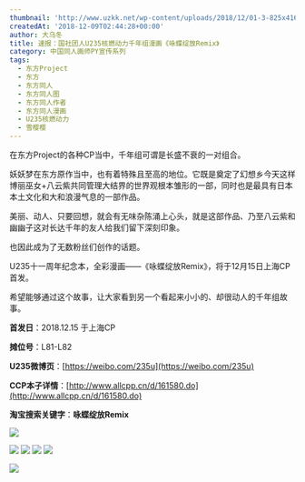 ```yaml
---
thumbnail: 'http://www.uzkk.net/wp-content/uploads/2018/12/01-3-825x416.png'
createdAt: '2018-12-09T02:44:28+00:00'
author: 大乌冬
title: 速报：国社团人U235核燃动力千年组漫画《咏蝶绽放Remix》
category: 中国同人画师PY宣传系列
tags:
  - 东方Project
  - 东方
  - 东方同人
  - 东方同人图
  - 东方同人作者
  - 东方同人漫画
  - U235核燃动力
  - 雪樱樱
---
```


在东方Project的各种CP当中，千年组可谓是长盛不衰的一对组合。

妖妖梦在东方原作当中，也有着特殊且至高的地位。它既是奠定了幻想乡今天这样博丽巫女+八云紫共同管理大结界的世界观根本雏形的一部，同时也是最具有日本本土文化和大和浪漫气息的一部作品。

美丽、动人、只要回想，就会有无味杂陈涌上心头，就是这部作品、乃至八云紫和幽幽子这对长达千年的友人给我们留下深刻印象。

也因此成为了无数粉丝们创作的话题。

U235十一周年纪念本，全彩漫画——《咏蝶绽放Remix》，将于12月15日上海CP首发。

希望能够通过这个故事，让大家看到另一个看起来小小的、却很动人的千年组故事。

**首发日**：2018.12.15 于上海CP

**摊位号**：L81-L82

**U235微博页**：[https://weibo.com/235u](https://weibo.com/235u)

**CCP本子详情**：[http://www.allcpp.cn/d/161580.do](http://www.allcpp.cn/d/161580.do)

**淘宝搜索关键字**：**咏蝶绽放Remix**

![](http://www.uzkk.net/wp-content/uploads/2018/12/title-3.jpg)

![](http://www.uzkk.net/wp-content/uploads/2018/12/0001.png) ![](http://www.uzkk.net/wp-content/uploads/2018/12/0002.png) ![](http://www.uzkk.net/wp-content/uploads/2018/12/003.png) ![](http://www.uzkk.net/wp-content/uploads/2018/12/0004.png)

![](http://www.uzkk.net/wp-content/uploads/2018/12/list.jpg)
